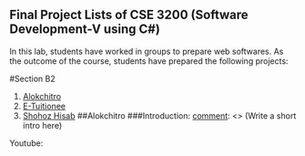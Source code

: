 ## Final Project Lists of CSE 3200 (Software Development-V using C#)

In this lab, students have worked in groups to prepare web softwares. As the outcome of the course, students have prepared the following projects:

[comment]: <> (This is a comment, it will not be included)
#Section B2
1. [Alokchitro](https://CSE3200-Spring2020.github.io/project)
2. [E-Tuitionee](https://CSE3200-Spring2020.github.io/project)
3. [Shohoz Hisab](https://CSE3200-Spring2020.github.io/project)
##Alokchitro
###Introduction:
[comment]: <> (Write a short intro here)

Youtube: [](www.youtube.com)
